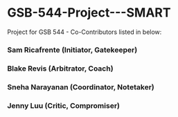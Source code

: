 # GSB-544-Project---SMART
Project for GSB 544 - Co-Contributors listed in below:

### **Sam Ricafrente (Initiator, Gatekeeper)**
### **Blake Revis (Arbitrator, Coach)**
### **Sneha Narayanan (Coordinator, Notetaker)**
### **Jenny Luu (Critic, Compromiser)**

